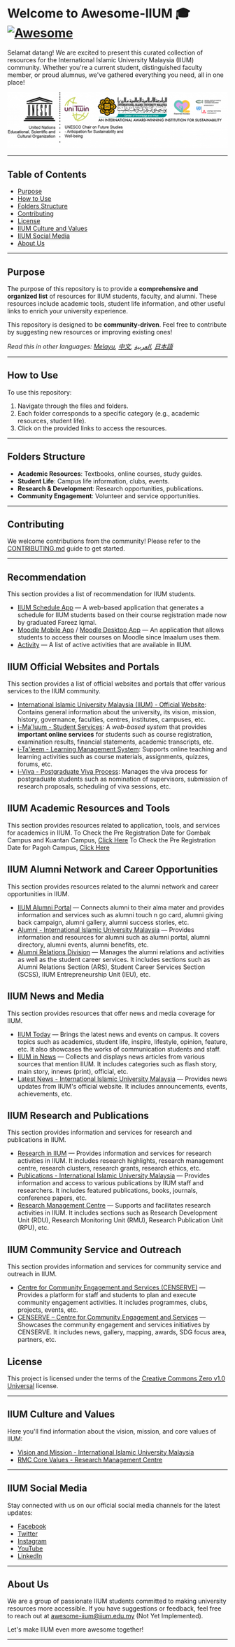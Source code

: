 # Welcome to Awesome-IIUM 🎓 [![Awesome](https://awesome.re/badge.svg)](https://awesome.re)

Selamat datang! We are excited to present this curated collection of resources for the International Islamic University Malaysia (IIUM) community. Whether you're a current student, distinguished faculty member, or proud alumnus, we've gathered everything you need, all in one place!

![IIUM Logo](logo.png)

---

## Table of Contents

- [Purpose](#purpose)
- [How to Use](#how-to-use)
- [Folders Structure](#folders-structure)
- [Contributing](#contributing)
- [License](#license)
- [IIUM Culture and Values](#iium-culture-and-values)
- [IIUM Social Media](#iium-social-media)
- [About Us](#about-us)

---

## Purpose

The purpose of this repository is to provide a **comprehensive and organized list** of resources for IIUM students, faculty, and alumni. These resources include academic tools, student life information, and other useful links to enrich your university experience.

This repository is designed to be **community-driven**. Feel free to contribute by suggesting new resources or improving existing ones!

_Read this in other languages: [Melayu](/translation/README.my.md), [中文](/translation/README.zh.md), [العربية](/translation/README.ar.md), [日本語](/translation/README.jp.md)_

---

## How to Use

To use this repository:

1. Navigate through the files and folders.
2. Each folder corresponds to a specific category (e.g., academic resources, student life).
3. Click on the provided links to access the resources.

---

## Folders Structure

- **Academic Resources**: Textbooks, online courses, study guides.
- **Student Life**: Campus life information, clubs, events.
- **Research & Development**: Research opportunities, publications.
- **Community Engagement**: Volunteer and service opportunities.

---

## Contributing

We welcome contributions from the community! Please refer to the [CONTRIBUTING.md](CONTRIBUTING.md) guide to get started.

---

## Recommendation

This section provides a list of recommendation for IIUM students.

- [IIUM Schedule App](https://github.com/iqfareez/iium_schedule) — A web-based application that generates a schedule for IIUM students based on their course registration made now by graduated Fareez Iqmal.
- [Moodle Mobile App](https://download.moodle.org/mobile/) / [Moodle Desktop App](https://download.moodle.org/) — An application that allows students to access their courses on Moodle since Imaalum uses them.
- [Activity](/Student%20Life/Programs.md) — A list of active activities that are available in IIUM.

## IIUM Official Websites and Portals

This section provides a list of official websites and portals that offer various services to the IIUM community.

- [International Islamic University Malaysia (IIUM) - Official Website](https://www.iium.edu.my/): Contains general information about the university, its vision, mission, history, governance, faculties, centres, institutes, campuses, etc.
- [i-Ma'luum - Student Services](https://imaluum.iium.edu.my/): A _web-based system_ that provides **important online services** for students such as course registration, examination results, financial statements, academic transcripts, etc.
- [i-Ta'leem - Learning Management System](https://italeem.iium.edu.my/): Supports online teaching and learning activities such as course materials, assignments, quizzes, forums, etc.
- [i-Viva - Postgraduate Viva Process](https://iviva.iium.edu.my/): Manages the viva process for postgraduate students such as nomination of supervisors, submission of research proposals, scheduling of viva sessions, etc.

## IIUM Academic Resources and Tools

This section provides resources related to application, tools, and services for academics in IIUM.
To Check the Pre Registration Date for Gombak Campus and Kuantan Campus, [Click Here](/Academic%20Resources/Pre-reg%20gombak-kuantan.md)
To Check the Pre Registration Date for Pagoh Campus, [Click Here](/Academic%20Resources/Pre-reg%20pagoh.md)

## IIUM Alumni Network and Career Opportunities

This section provides resources related to the alumni network and career opportunities in IIUM.

- [IIUM Alumni Portal](https://alumni.iium.edu.my/) — Connects alumni to their alma mater and provides information and services such as alumni touch n go card, alumni giving back campaign, alumni gallery, alumni success stories, etc.
- [Alumni - International Islamic University Malaysia](https://www.iium.edu.my/alumni) — Provides information and resources for alumni such as alumni portal, alumni directory, alumni events, alumni benefits, etc.
- [Alumni Relations Division](https://www.iium.edu.my/division/alumni) — Manages the alumni relations and activities as well as the student career services. It includes sections such as Alumni Relations Section (ARS), Student Career Services Section (SCSS), IIUM Entrepreneurship Unit (IEU), etc.

## IIUM News and Media

This section provides resources that offer news and media coverage for IIUM.

- [IIUM Today](https://news.iium.edu.my/) — Brings the latest news and events on campus. It covers topics such as academics, student life, inspire, lifestyle, opinion, feature, etc. It also showcases the works of communication students and staff.
- [IIUM in News](https://newsroom.iium.edu.my/) — Collects and displays news articles from various sources that mention IIUM. It includes categories such as flash story, main story, innews (print), official, etc.
- [Latest News - International Islamic University Malaysia](https://www.iium.edu.my/news) — Provides news updates from IIUM's official website. It includes announcements, events, achievements, etc.

## IIUM Research and Publications

This section provides information and services for research and publications in IIUM.

- [Research in IIUM](https://www.iium.edu.my/research) — Provides information and services for research activities in IIUM. It includes research highlights, research management centre, research clusters, research grants, research ethics, etc.
- [Publications - International Islamic University Malaysia](https://www.iium.edu.my/publications) — Provides information and access to various publications by IIUM staff and researchers. It includes featured publications, books, journals, conference papers, etc.
- [Research Management Centre](https://www.iium.edu.my/centre/rmc) — Supports and facilitates research activities in IIUM. It includes sections such as Research Development Unit (RDU), Research Monitoring Unit (RMU), Research Publication Unit (RPU), etc.

## IIUM Community Service and Outreach

This section provides information and services for community service and outreach in IIUM.

- [Centre for Community Engagement and Services (CENSERVE)](https://www.iium.edu.my/centre/censerve) — Provides a platform for staff and students to plan and execute community engagement activities. It includes programmes, clubs, projects, events, etc.
- [CENSERVE – Centre for Community Engagement and Services](https://censerve.iium.edu.my/) — Showcases the community engagement and services initiatives by CENSERVE. It includes news, gallery, mapping, awards, SDG focus area, partners, etc.

## License

This project is licensed under the terms of the [Creative Commons Zero v1.0 Universal](LICENSE) license.

---

## IIUM Culture and Values

Here you'll find information about the vision, mission, and core values of IIUM:

- [Vision and Mission - International Islamic University Malaysia](https://www.iium.edu.my/office/odrail/vision-and-mission-10)
- [RMC Core Values - Research Management Centre](https://www.iium.edu.my/centre/rmc/vision-mission-core-values)

---

## IIUM Social Media

Stay connected with us on our official social media channels for the latest updates:

- [Facebook](https://www.facebook.com/IIUM.Official)
- [Twitter](https://twitter.com/OfficialIIUM)
- [Instagram](https://www.instagram.com/iiumofficial/)
- [YouTube](https://www.youtube.com/user/IIUMOnline)
- [LinkedIn](https://www.linkedin.com/school/international-islamic-university-malaysia/)

---

## About Us

We are a group of passionate IIUM students committed to making university resources more accessible. If you have suggestions or feedback, feel free to reach out at [awesome-iium@iium.edu.my](mailto:awesome-iium@iium.edu.my) (Not Yet Implemented).

Let's make IIUM even more awesome together!

---
